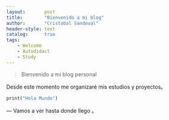 ```yaml
---
layout:       post
title:        "Bienvenido a mi blog"
author:       "Cristobal Sandoval"
header-style: text
catalog:      true
tags:
    - Welcome
    - Autodidact
    - Study
---
```


> Bienvenido a mi blog personal

Desde este momento me organizaré mis estudios y proyectos。

```dart
print("Hola Mundo")
```
— Vamos a ver hasta donde llego 。
